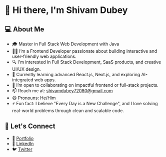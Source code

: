# 👋 Hi there, I'm Shivam Dubey

## 💻 About Me
- 🎓 Master in Full Stack Web Development with Java
- 👨‍💻 I’m a Frontend Developer passionate about building interactive and user-friendly web applications.
- 🔍 I'm interested in Full Stack Development, SaaS products, and creative UI/UX design.
- 🌱 Currently learning advanced React.js, Next.js, and exploring AI-integrated web apps.
- 🤝 I’m open to collaborating on impactful frontend or full-stack projects.
- 📫 Reach me at: shivamdubey72080@gmail.com
- 😄 Pronouns: He/Him
- ⚡ Fun fact: I believe "Every Day is a New Challenge", and I love solving real-world problems through clean and scalable code.

## 🔗 Let's Connect
- 💼 [Portfolio](https://shivamshailendradubey.netlify.app/)
- 💬 [LinkedIn](https://www.linkedin.com/in/shivamshailendradubey/)
- 🐦 [Twitter](https://twitter.com/Shivamdubey03)

<!---
Shivamdubey3/Shivamdubey3 is a ✨ special ✨ repository because its `README.md` (this file) appears on your GitHub profile.
You can click the Preview link to take a look at your changes.
--->
